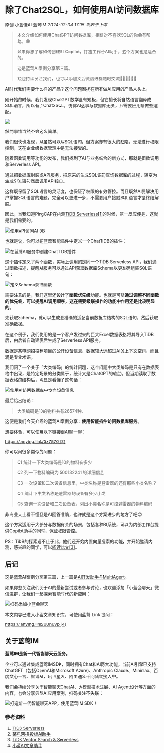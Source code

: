 # 除了Chat2SQL，如何使用AI访问数据库

原创 小蓝懂AI 蓝莺IM _2024-02-04 17:35_ _发表于上海_

> 本文介绍如何使用ChatGPT访问数据库，相信对不喜欢SQL的你会有帮助。😁
> 
> 如果你想了解如何创建BI Copilot，打造工作台AI助手，这个方案也是适合的。
> 
> 这是蓝莺AI案例分享第三篇。
> 
> 欢迎持续关注我们，也可以添加文后微信进群随时交流👏🏻👏🏻👏🏻

AI时代我们需要什么样的产品？这个问题困扰在所有做AI应用的产品人头上。

刚开始的时候，我们发现ChatGPT数学虽有短板，但它擅长将自然语言翻译成SQL语言，所以有了Chat2SQL，仿佛AI这事与数据库无关，只需要应用层做些适配。

![](../../assets/articles/autogen-4a81e3c77672f77d69260404f3f13d03c5af7cae7a40b1af92c3643b9a6ba3de.jpeg)

然而事情当然不会这么简单。

我们很快也发现，AI虽然可以写SQL语句，但方案却有很大的缺陷，无法进行权限控制，这在企业级数据管理中是无法接受的。

随着函数调用等功能的发布，我们找到了AI与业务结合的新方式，那就是函数调用和Serverless API。

通过把数据库封装成API服务，把原来的生成SQL语句查询数据库的过程，转变为生成SQL语句然后调用API接口。

这样既保留了SQL语言的灵活度，也保证了权限的有效管控。而且既然AI要解决用户掌握SQL语言的难题，完全可以更进一步，不需要用户接触SQL语言才是终结解脱。

因此，当我知道PingCAP在内测[TiDB Serverless\[1\]](https://tidb.cloud/?_gl=11ep1exl*_gaMTk1Njk1NjY2MC4xNzA3MDI0MTY4_ga_3JVXJ41175MTcwNzAyNDE2Ny4xLjEuMTcwNzAyNDMyNC42MC4wLjA)的时候，第一反应便是，这就是我们需要的。

![使用API访问AI DB](../../assets/articles/autogen-2666de5a06dd27197bc582422a4435c6df31e248611b6a937dd6f5857edfc692.png)

也就是说，你可以在蓝莺智能插件中定义一个ChatTiDB的插件：

![在蓝莺AI服务中创建ChatTiDB插件](../../assets/articles/autogen-9a511a14959950d24142c8dd375f2534e6e5c98fc4bde5109e74f5238d444f1e.png)

这个插件定义了两个函数，实际上调用的是同一个TiDB Serverless API，我们通过函数描述，提醒AI服务可以通过API获取数据库Schema以更准确组装SQL语句：

![定义Schema获取函数](../../assets/articles/autogen-36ceb4bd2505f73ca1ddbb40e1b62a79ae26669ce966c5cfc7b700005db1654e.png)

需要注意的是，我们这里还设计了**函数优先级**功能。也就是可以**通过调整不同函数的优先级，可以提醒AI调用顺序，这在需要级联操作的功能中作用还是比较明显的**。

先获取Schema，就可以生成更准确的适配当前数据库结构的SQL语句，然后获取准确数据。

在这个例子，我们使用的是一个客户发过来的巨大Excel数据表格将其导入TiDB后，由后者自动建表后生成了Serverless API服务。

数据是某电网招投标项目的公开设备信息，数据较大远超过AI的上下文空间，而且满是专业术语。

我们问了一个关于「大类编码」的统计问题，这个问题中大类编码是只有在数据表格中出现，是特定场景的分类属于，统计又是ChatGPT的软肋。但当期读取了数据表格的结构后，明显是看懂了这句话：

![使用AI访问数据库中专有设备信息](../../assets/articles/autogen-fbe335e1b8df479e6fd4701f2dbc49b51e6abdbd272e75804f2acdd69f4cff85.jpeg)

最后给出结论：

> 大类编码是10的物料共有26574种。

这便是我们今天介绍的蓝莺AI案例分享：**使用智能插件访问数据库服务**。

想要体验，可以使用以下链接跟AI聊一聊：

[https://lanying.link/5x7876 \[2\]](https://lanying.link/5x7876)

你可以问很多类似的问题：

> Q1 统计一下大类编码是10的物料有多少
> 
> Q2 列一下物料编码为 500132241 的详细信息
> 
> Q3 一次设备和二次设备信息里，中类名称是避雷器的还有那些小类名称？
> 
> Q4 统计下中类名称是避雷器的设备有多少小类
> 
> Q5 查询一次设备和二次设备表，列出小类名称是可控避雷器的物料编码

非专业人士看不懂但是AI回答准确，也许就是这个方案进步的地方了吧😊

这个方案适用于大部分与数据有关的场景，包括各种BI系统，可以为内部工作台提供Copilot助手的同时，保证权限管控。

PS：TiDB的探索远不止于此，他们还开始内置向量搜索的功能，并开始邀请内测，感兴趣的同学，可以[阅读此文\[3\]](https://www.pingcap.com/blog/integrating-vector-search-into-tidb-for-ai-applications/)。

## 后记

这是蓝莺AI案例分享第三篇，上一篇是[AI开发助手与MultiAgent](https://docs.lanyingim.com/articles/product-and-technologies/2024-be-kind-to-programmers-give-them-an-AI-assistant-first.html)。

如果你想关注我们关于AI的最新尝试或者参与讨论，也欢迎添加「小蓝会聊天」微信进群，让我们一起探索智能时代的新应用：

![扫码添加小蓝会聊天](../../assets/articles/autogen-5d8b60effd72306cf5e0fbd4c1eda8269dd75bcde3679710d310f6541420ffb1.png)

本文内容已进入小蓝文章知识库，可使用蓝莺 Link 提问：

[https://lanying.link/00h0vp \[4\]](https://lanying.link/00h0vp)

## 关于蓝莺IM

**蓝莺IM是新一代智能聊天云服务。**

企业可以通过集成蓝莺IMSDK，同时拥有Chat和AI两大功能，当前AI引擎已支持ChatGPT（包括OpenAI和Microsoft Azure)、Anthropic Claude、Minimax、百度文心一言、智谱AI，讯飞星火、阿里通义千问陆续接入中。

我们会持续分享关于智能聊天ChatAI、大模型技术进展、AI Agent设计等方面的内容，也会分享典型AI应用案例，扫码关注不失联：

![打造新一代智能聊天APP，使用蓝莺IM SDK！](../../assets/articles/autogen-20269538e00e0ddb6d6943e64f4e231fe573e37747283ab32bae58095aea24f5.jpeg)

### 参考资料

1. [TiDB Serverless](https://tidb.cloud/?_gl=11ep1exl*_gaMTk1Njk1NjY2MC4xNzA3MDI0MTY4_ga_3JVXJ41175MTcwNzAyNDE2Ny4xLjEuMTcwNzAyNDMyNC42MC4wLjA)
2. [某电网招投标AI助手](https://lanying.link/5x7876)
3. [TiDB Vector Search & Serverless](https://www.pingcap.com/blog/integrating-vector-search-into-tidb-for-ai-applications/)
4. [小蓝AI文章助手](https://lanying.link/00h0vp)
